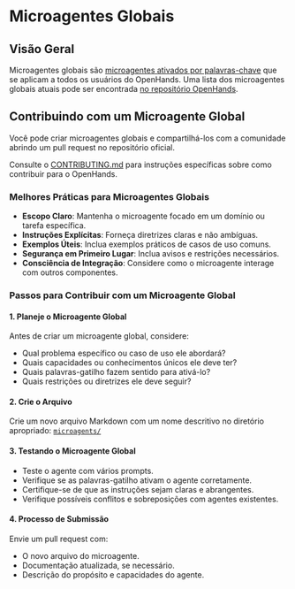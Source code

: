 # Microagentes Globais

## Visão Geral

Microagentes globais são [microagentes ativados por palavras-chave](./microagents-keyword) que se aplicam a todos os usuários do OpenHands. Uma lista dos microagentes globais atuais pode ser encontrada [no repositório OpenHands](https://github.com/All-Hands-AI/OpenHands/tree/main/microagents).

## Contribuindo com um Microagente Global

Você pode criar microagentes globais e compartilhá-los com a comunidade abrindo um pull request no repositório oficial.

Consulte o [CONTRIBUTING.md](https://github.com/All-Hands-AI/OpenHands/blob/main/CONTRIBUTING.md) para instruções específicas sobre como contribuir para o OpenHands.

### Melhores Práticas para Microagentes Globais

- **Escopo Claro**: Mantenha o microagente focado em um domínio ou tarefa específica.
- **Instruções Explícitas**: Forneça diretrizes claras e não ambíguas.
- **Exemplos Úteis**: Inclua exemplos práticos de casos de uso comuns.
- **Segurança em Primeiro Lugar**: Inclua avisos e restrições necessários.
- **Consciência de Integração**: Considere como o microagente interage com outros componentes.

### Passos para Contribuir com um Microagente Global

#### 1. Planeje o Microagente Global

Antes de criar um microagente global, considere:

- Qual problema específico ou caso de uso ele abordará?
- Quais capacidades ou conhecimentos únicos ele deve ter?
- Quais palavras-gatilho fazem sentido para ativá-lo?
- Quais restrições ou diretrizes ele deve seguir?

#### 2. Crie o Arquivo

Crie um novo arquivo Markdown com um nome descritivo no diretório apropriado:
[`microagents/`](https://github.com/All-Hands-AI/OpenHands/tree/main/microagents)

#### 3. Testando o Microagente Global

- Teste o agente com vários prompts.
- Verifique se as palavras-gatilho ativam o agente corretamente.
- Certifique-se de que as instruções sejam claras e abrangentes.
- Verifique possíveis conflitos e sobreposições com agentes existentes.

#### 4. Processo de Submissão

Envie um pull request com:

- O novo arquivo do microagente.
- Documentação atualizada, se necessário.
- Descrição do propósito e capacidades do agente.